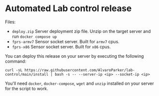 # Automated Lab control release

Files:

- `deploy.zip` Server deployment zip file. Unzip on the target server and run `docker compose up`
- `fprs-armv7` Sensor socket server. Built for `armv7` cpus.
- `fprs-x86` Sensor socket server. Built for `x86` cpus.

You can deploy this release on your server by executing the following command:

```
curl -sL https://raw.githubusercontent.com/AlvaroParker/lab-control/main/install | bash -s -- --server-ip <ip> --socket-ip <ip>
```

You'll need `docker`, `docker-compose`, `wget` and `unzip` installed on your server for the script to work.
